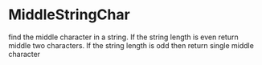 # MiddleStringChar
find the middle character in a string. If the string length is even return middle two characters. If the string length is odd then return single middle character
